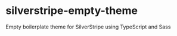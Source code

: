 silverstripe-empty-theme
========================

Empty boilerplate theme for SilverStripe using TypeScript and Sass
